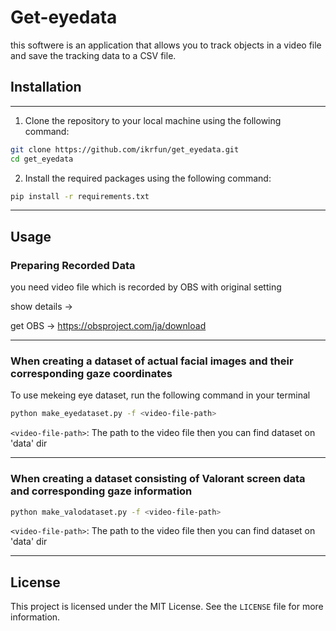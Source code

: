 # Get-eyedata

this softwere is an application that allows you to track objects in a video file and save the tracking data to a CSV file.

## Installation

---

1. Clone the repository to your local machine using the following command:

```bash
git clone https://github.com/ikrfun/get_eyedata.git
cd get_eyedata
```

2. Install the required packages using the following command:

```bash
pip install -r requirements.txt
```

---

## Usage

### Preparing Recorded Data

you need video file which is recorded by OBS with original setting

show details ->

get OBS -> https://obsproject.com/ja/download

---

### When creating a dataset of actual facial images and their corresponding gaze coordinates 

To use mekeing eye dataset, run the following command in your terminal

```bash
python make_eyedataset.py -f <video-file-path> 
```

`<video-file-path>`: The path to the video file 
then you can find dataset on 'data' dir

---

###  When creating a dataset consisting of Valorant screen data and corresponding gaze information

```bash
python make_valodataset.py -f <video-file-path> 
```

`<video-file-path>`: The path to the video file 
then you can find dataset on 'data' dir

---

## License

This project is licensed under the MIT License. See the `LICENSE` file for more information.
